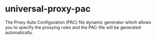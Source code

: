 # universal-proxy-pac
The Proxy Auto Configuration (PAC) file dynamic generator which allows you to specify the proxying rules and the PAC-file will be generated automatically.

